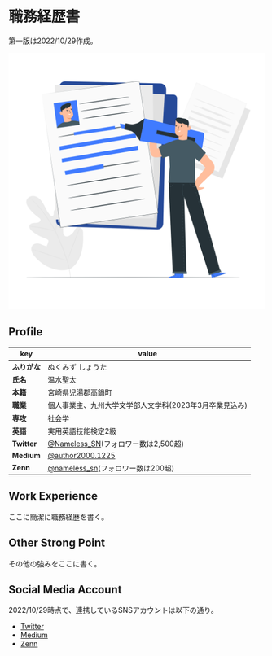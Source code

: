 # 職務経歴書

第一版は2022/10/29作成。

![](Resume-pana.png)

## Profile

|  key   |  value   | 
| --- | --- | 
|  **ふりがな**   |  ぬくみず しょうた   | 
|  **氏名**  |  温水聖太   | 
|  **本籍**  |  宮崎県児湯郡高鍋町   |
|  **職業**   | 個人事業主、九州大学文学部人文学科(2023年3月卒業見込み)    | 
|  **専攻**   |  社会学   | 
|  **英語**   |  実用英語技能検定2級   | 
| **Twitter** | [@Nameless_SN](https://twitter.com/Nameless_SN)(フォロワー数は2,500超) |
| **Medium** | [@author2000.1225](https://medium.com/@author2000.1225) |
| **Zenn** | [@nameless_sn](https://zenn.dev/nameless_sn)(フォロワー数は200超) |

## Work Experience

ここに簡潔に職務経歴を書く。

## Other Strong Point

その他の強みをここに書く。

## Social Media Account

2022/10/29時点で、連携しているSNSアカウントは以下の通り。

* [Twitter](https://twitter.com/Nameless_SN)
* [Medium](https://medium.com/@author2000.1225)
* [Zenn](https://zenn.dev/nameless_sn)